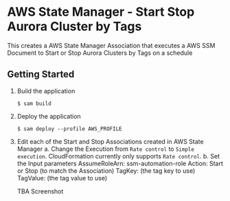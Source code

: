 # AWS State Manager - Start Stop Aurora Cluster by Tags

This creates a AWS State Manager Association that executes a AWS SSM Document to Start or Stop Aurora Clusters by Tags on a schedule

## Getting Started

1. Build the application

   ```
   $ sam build
   ```

2. Deploy the application

   ```
   $ sam deploy --profile AWS_PROFILE
   ```

3. Edit each of the Start and Stop Associations created in AWS State Manager
   a. Change the Execution from `Rate control` to `Simple execution`. CloudFormation currently only supports `Rate control`.
   b. Set the Input parameters
   AssumeRoleArn: ssm-automation-role
   Action: Start or Stop (to match the Association)
   TagKey: (the tag key to use)
   TagValue: (the tag value to use)

   TBA Screenshot
